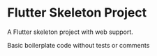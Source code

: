 # Flutter Skeleton Project

A Flutter skeleton project with web support.

Basic boilerplate code without tests or comments


